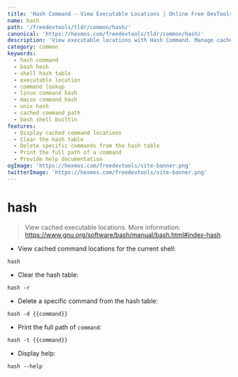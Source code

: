 ```yaml
---
title: 'Hash Command - View Executable Locations | Online Free DevTools by Hexmos'
name: hash
path: '/freedevtools/tldr/common/hash/'
canonical: 'https://hexmos.com/freedevtools/tldr/common/hash/'
description: 'View executable locations with Hash Command. Manage cached command paths and optimize shell performance. Free online tool, no registration required.'
category: common
keywords:
  - hash command
  - bash hash
  - shell hash table
  - executable location
  - command lookup
  - linux command hash
  - macos command hash
  - unix hash
  - cached command path
  - bash shell builtin
features:
  - Display cached command locations
  - Clear the hash table
  - Delete specific commands from the hash table
  - Print the full path of a command
  - Provide help documentation
ogImage: 'https://hexmos.com/freedevtools/site-banner.png'
twitterImage: 'https://hexmos.com/freedevtools/site-banner.png'
---
```


# hash

> View cached executable locations.
> More information: <https://www.gnu.org/software/bash/manual/bash.html#index-hash>.

- View cached command locations for the current shell:

`hash`

- Clear the hash table:

`hash -r`

- Delete a specific command from the hash table:

`hash -d {{command}}`

- Print the full path of `command`:

`hash -t {{command}}`

- Display help:

`hash --help`
